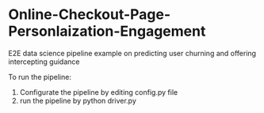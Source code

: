 # Online-Checkout-Page-Personlaization-Engagement
E2E data science pipeline example on predicting user churning and offering intercepting guidance

To run the pipeline:
1. Configurate the pipeline by editing config.py file
2. run the pipeline by python driver.py
